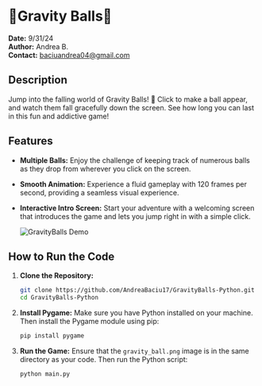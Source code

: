 # 🔮Gravity Balls🔮

**Date:** 9/31/24  
**Author:** Andrea B.  
**Contact:** baciuandrea04@gmail.com  

## Description
Jump into the falling world of Gravity Balls! 🎈 Click to make a ball appear, and watch them fall gracefully down the screen. See how long you can last in this fun and addictive game!

## Features
- **Multiple Balls:** Enjoy the challenge of keeping track of numerous balls as they drop from wherever you click on the screen.
- **Smooth Animation:** Experience a fluid gameplay with 120 frames per second, providing a seamless visual experience.
- **Interactive Intro Screen:** Start your adventure with a welcoming screen that introduces the game and lets you jump right in with a simple click.

    ![GravityBalls Demo](https://github.com/user-attachments/assets/59a0810d-31df-4678-92b7-5a89bb69a7cd)
 
## How to Run the Code
1. **Clone the Repository:**
   ```bash
   git clone https://github.com/AndreaBaciu17/GravityBalls-Python.git
   cd GravityBalls-Python
   ```

2. **Install Pygame:**
   Make sure you have Python installed on your machine. Then install the Pygame module using pip:
   ```bash
   pip install pygame
   ```

3. **Run the Game:**
   Ensure that the `gravity_ball.png` image is in the same directory as your code. Then run the Python script:
   ```bash
   python main.py
   ```
